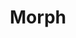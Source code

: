 ---
title: Morph
description: Create an effect morphs shapes (polygons/ellipses/lines) on the display element(s). 
aliases: [/vixen-3-documentation/sequencer/effects/pixel-lighting-effects/morph/]
---